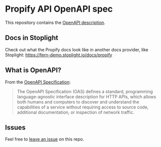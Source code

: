 # Propify API OpenAPI spec

This repository contains the [OpenAPI description](/openapi.yml). 

## Docs in Stoplight

Check out what the Propify docs look like in another docs provider, like Stoplight: https://fern-demo.stoplight.io/docs/propify 

## What is OpenAPI?

From the [OpenAPI Specification](https://github.com/OAI/OpenAPI-Specification):

> The OpenAPI Specification (OAS) defines a standard, programming language-agnostic interface description for HTTP APIs, which allows both humans and computers to discover and understand the capabilities of a service without requiring access to source code, additional documentation, or inspection of network traffic.

## Issues

Feel free to [leave an issue](https://github.com/fern-propify/propify-openapi/issues) on this repo.
